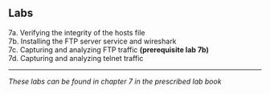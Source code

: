 ## Labs

7a. Verifying the integrity of the hosts file  
7b. Installing the FTP server service and wireshark  
7c. Capturing and analyzing FTP traffic **(prerequisite lab 7b)**  
7d. Capturing and analyzing telnet traffic  
___
*These labs can be found in chapter 7 in the prescribed lab book* 
